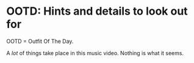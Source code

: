 # OOTD: Hints and details to look out for

OOTD = Outfit Of The Day.

A *lot* of things take place in this music video. Nothing is what it seems.
